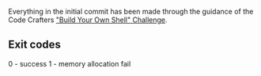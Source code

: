 Everything in the initial commit has been made through the guidance of the Code Crafters ["Build Your Own Shell" Challenge](https://app.codecrafters.io/courses/shell/overview).

## Exit codes
0 - success
1 - memory allocation fail